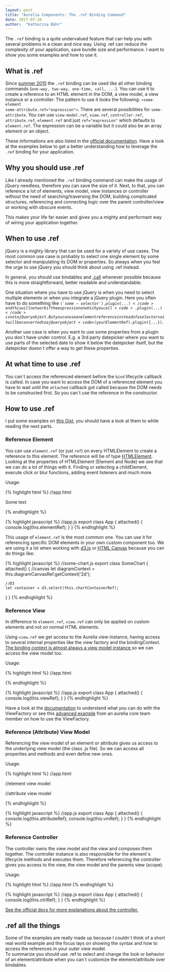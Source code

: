 ```yaml
---
layout: post
title: "Aurelia Components: The .ref Binding Command"
date: 2017-07-16
author:  "Katharina Bähr"
---
```



<span class="dropcap">T</span>he <code>.ref</code> binding is a quite undervalued feature that can help you with several problems in a clean and nice way.
Using .ref can reduce the complexity of your application, save bundle size and performance. I want to show you some examples and how to use it.

<h2>What is .ref</h2>

Since <a href="http://blog.aurelia.io/2015/06/08/aurelia-early-june-release/" title="aurelia blog post about API changes">summer 2015</a> the <code>.ref</code> binding can be used like all other binding commands (<code>one-way, two-way, one-time, call, ...</code>). You can use it to create a reference to an HTML element in the DOM, a view model, a view instance or a controller.
The pattern to use it looks the following: <code>&lt;some-element some-attribute.ref="expression"&gt;</code>. There are several possibilities for <code>some-attribute</code>. You can use <code>view-model.ref</code>, <code>view.ref</code>, <code>controller.ref</code>, <code>attribute.ref</code>, <code>element.ref</code> and just <code>ref="expression"</code> which defaults to <code>element.ref</code>. The expression can be a variable but it could also be 
an array element or an object.


These informations are also listed in the <a href="http://aurelia.io/hub.html#/doc/article/aurelia/binding/latest/binding-basics/4" title="aurelia binding basics">official documentation</a>.
Have a look at the examples below to get a better understanding how to leverage the <code>.ref</code> binding for your application.

<h2>Why you should use .ref</h2>

Like I already mentioned the <code>.ref</code> binding command can make the usage of jQuery needless, therefore you can save the size of it.
Next, to that, you can reference a lot of elements, view model, view instances or controller without the need of searching/traversing the DOM, building complicated structures, referencing and connecting logic over the parent controller/view or working with obscure events.

This makes your life far easier and gives you a mighty and performant way of wiring your application together.

<h2>When to use .ref</h2>

jQuery is a mighty library that can be used for a variety of use cases. The most common use case is probably to select one single element by some selector and manipulating its DOM or properties. So always when you feel the urge to use jQuery you should think about using .ref instead. 

In general, you should use bindables and <a href="http://kabaehr.de/blog/Aurelia-components-function-binding-mit-.call/" title="link to my aurelia .call binding post">.call</a> whenever possible because this is more straightforward, better readable and understandable.

One situation where you have to use jQuery is when you need to select multiple elements or when you integrate a jQuery plugin. Here you often have to do something like <code>$('some-selector').plugin({...})</code> and this will not work if the expression on which you call <code>.plugin({...})</code> is not a jQuery object. But you can use an element reference instead of a selector so it will be converted to a jQuery object <code>$(yourElementRef).plugin({...})</code>.

Another use case is when you want to use some properties from a plugin you don´t have under control. E.g. a 3rd party datepicker where you want to use parts of the selected date to show it below the datepicker itself, but the datepicker doesn´t offer a way to get these properties.

<h2>At what time to use .ref</h2>
You can´t access the referenced element before the <code>bind</code> lifecycle callback is called. In case you want to access the DOM of a referenced element you have to wait until the <code>attached</code> callback got called because the DOM needs to be constructed first. So you can´t use the reference in the constructor.

<h2>How to use .ref</h2>

I put some examples on <a href="https://gist.run/?id=c022f7390f7d0efc5c81c0d79685c6d8" title="gitter gist with .ref examples"> this Gist</a>, you should have a look at them to while reading the next parts. 

<h3> Reference Element </h3>

You can use <code>element.ref</code> (or just <code>ref</code>) on every HTMLElement to create a reference to this element. The reference will be of type <a href="https://developer.mozilla.org/en/docs/Web/API/HTMLElement" title="HTMLElement API reference">HTMLElement</a>. Looking at the properties of HTMLElement (Element and Node) we see that we can do a lot of things with it. Finding or selecting a childElement, execute click or blur functions, adding event listeners and much more.

Usage:

{% highlight html %}
//app.html
<div ref="elementRef">
  <span> Some text </span>
</div>

{% endhighlight %} 

{% highlight javascript %}
//app.js
export class App {
  attached() {
    console.log(this.elementRef);
  }
}
{% endhighlight %}

This usage of <code>element.ref</code> is the most common one. You can use it for referencing specific DOM elements in your own custom component too. We are using it a lot when working with <a href="https://d3js.org/" title="d3 chart libary">d3.js</a> or <a href="https://www.w3schools.com/html/html5_canvas.asp" title="HTML Canvas on w3schools">HTML Canvas</a> because you can do things like:


{% highlight javascript %}
//some-chart.js
export class SomeChart {
  attached() {
    //canvas
    let diagramContext = this.diagramCanvasRef.getContext('2d');

    //D3
    let container = d3.select(this.chartContainerRef);
  }
}
{% endhighlight %}


<h3> Reference View </h3>

In difference to <code>element.ref</code>, <code>view.ref</code> can only be applied on custom elements and not on normal HTML elements. 

Using <code>view.ref</code> we get access to the Aurelia view instance, having access to several internal properties like the view factory and the bindingContext. <a href="http://aurelia.io/hub.html#/doc/article/aurelia/binding/latest/binding-how-it-works/3" title="aurelia binding in depth">The binding context is almost always a view model instance </a> so we can access the view model too.

Usage:

{% highlight html %}
//app.html
<custom-element view.ref="viewRef"></custom-element>

{% endhighlight %} 


{% highlight javascript %}
//app.js
export class App {
  attached() {
    console.log(this.viewRef);
  }
}
{% endhighlight %}

Have a look at the <a href="http://aurelia.io/hub.html#/doc/article/aurelia/binding/latest/binding-how-it-works/1" title="view factory documentation">documentation</a> to understand what you can do with the ViewFactory or see this <a href="https://gist.run/?id=762c00133d5d5be624f9" title="gitter gist with view factory example"> advanced example</a> from an aurelia core team member on how to use the ViewFactory.

<h3>Reference (Attribute) View Model</h3>

Referencing the view model of an element or attribute gives us access to the underlying view model (the class .js file). So we can access all properties and methods and even define new ones.

Usage:

{% highlight html %}
//app.html

//element view model
<custom-element view-model.ref="vmRef"></custom-element>

//attribute view model
<div custom-attribute="value: 42" custom-attribute.ref="attributeRef"></custom-element>

{% endhighlight %} 

{% highlight javascript %}
//app.js
export class App {
  attached() {
    console.log(this.attributeRef);
    console.log(this.vmRef);
  }
}
{% endhighlight %}


<h3> Reference Controller </h3>

The controller owns the view model and the view and composes them together. The controller instance is also responsible for the element´s lifecycle methods and executes them. Therefore referencing the controller gives you access to the view, the view model and the parents view (scope).




Usage:

{% highlight html %}
//app.html
<custom-element controller.ref="ctrlRef"></custom-element>
{% endhighlight %} 


{% highlight javascript %}
//app.js
export class App {
  attached() {
    console.log(this.ctrlRef);
  }
}
{% endhighlight %}

<a href="http://aurelia.io/hub.html#/doc/article/aurelia/binding/latest/binding-how-it-works/1">See the official docs for more explanations about the controller.</a>

<h2> .ref all the things </h2>

Some of the examples are really made up because I couldn´t think of a short real world example and the focus lays on showing the syntax and how to access the references in your outer view model. <br>
To summarize you should use .ref to select and change the look or behavior of an element/attribute when you can´t customize the element/attribute over bindables.
